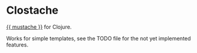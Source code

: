 Clostache
=========

[{{ mustache }}](http://mustache.github.com) for Clojure.

Works for simple templates, see the TODO file for the not yet
implemented features.

